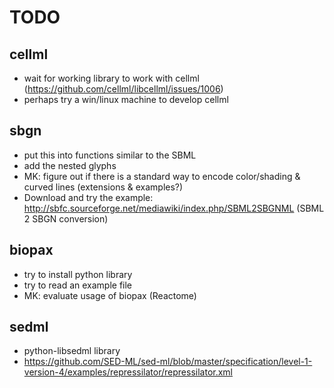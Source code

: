 # TODO
## cellml
- wait for working library to work with cellml (https://github.com/cellml/libcellml/issues/1006)
- perhaps try a win/linux machine to develop cellml

## sbgn
- put this into functions similar to the SBML
- add the nested glyphs
- MK: figure out if there is a standard way to encode color/shading & curved lines (extensions & examples?)
- Download and try the example: http://sbfc.sourceforge.net/mediawiki/index.php/SBML2SBGNML (SBML 2 SBGN conversion)

## biopax
- try to install python library
- try to read an example file
- MK: evaluate usage of biopax (Reactome)

## sedml
- python-libsedml library
- https://github.com/SED-ML/sed-ml/blob/master/specification/level-1-version-4/examples/repressilator/repressilator.xml
